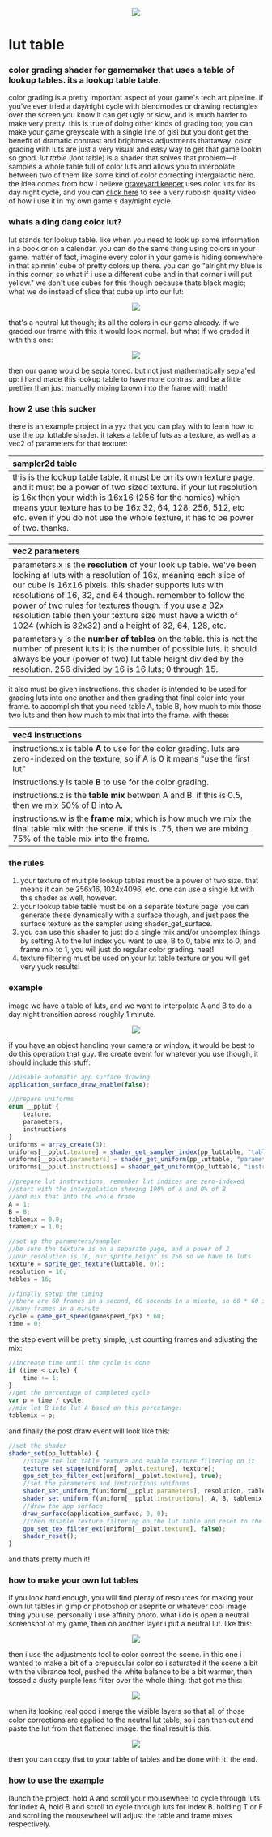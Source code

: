 <p align="center"><img src="https://github.com/attic-stuff/lut-table/blob/main/spincube.gif"/></p>

# lut table

### color grading shader for gamemaker that uses a table of lookup tables. its a lookup table table.

color grading is a pretty important aspect of your game's tech art pipeline. if you've ever tried a day/night cycle with blendmodes or drawing rectangles over the screen you know it can get ugly or slow, and is much harder to make very pretty. this is true of doing other kinds of grading too; you can make your game greyscale with a single line of glsl but you dont get the benefit of dramatic contrast and brightness adjustments thattaway. color grading with luts are just a very visual and easy way to get that game lookin so good. *lut table* (loot table) is a shader that solves that problem—it samples a whole table full of color luts and allows you to interpolate between two of them like some kind of color correcting intergalactic hero. the idea comes from how i believe [graveyard keeper](https://www.gamedeveloper.com/programming/graveyard-keeper-how-the-graphics-effects-are-made) uses color luts for its day night cycle, and you can [click here](https://i.imgur.com/QSgGEdX.mp4) to see a very rubbish quality video of how i use it in my own game's day/night cycle.

### whats a ding dang color lut?

lut stands for lookup table. like when you need to look up some information in a book or on a calendar, you can do the same thing using colors in your game. matter of fact, imagine every color in your game is hiding somewhere in that spinnin' cube of pretty colors up there. you can go "alright my blue is in this corner, so what if i use a different cube and in that corner i will put yellow." we don't use cubes for this though because thats black magic; what we do instead of slice that cube up into our lut:

<p align="center"><img src="https://github.com/attic-stuff/lut-table/blob/main/lut%20textures/neutral16x.png"/></p>

that's a neutral lut though; its all the colors in our game already. if we graded our frame with this it would look normal. but what if we graded it with this one:

<p align="center"><img src="https://github.com/attic-stuff/lut-table/blob/main/lut%20textures/16xsepia.png"/></p>

then our game would be sepia toned. but not just mathematically sepia'ed up: i hand made this lookup table to have more contrast and be a little prettier than just manually mixing brown into the frame with math!

### how 2 use this sucker

there is an example project in a yyz that you can play with to learn how to use the pp_luttable shader. it takes a table of luts as a texture, as well as a vec2 of parameters for that texture:

| sampler2d table                                              |
| :----------------------------------------------------------- |
| this is the lookup table table. it must be on its own texture page, and it must be a power of two sized texture. if your lut resolution is 16x then your width is 16x16 (256 for the homies) which means your texture has to be 16x 32, 64, 128, 256, 512, etc etc. even if you do not use the whole texture, it has to be power of two. thanks. |

| vec2 parameters                                              |
| :----------------------------------------------------------- |
| parameters.x is the **resolution** of your look up table. we've been looking at luts with a resolution of 16x, meaning each slice of our cube is 16x16 pixels. this shader supports luts with resolutions of 16, 32, and 64 though. remember to follow the power of two rules for textures though. if you use a 32x resolution table then your texture size must have a width of 1024 (which is 32x32) and a height of 32, 64, 128, etc. |
| parameters.y is the **number of tables** on the table.  this is not the number of present luts it is the number of possible luts. it should always be your (power of two) lut table height divided by the resolution. 256 divided by 16 is 16 luts; 0 through 15. |

it also must be given instructions. this shader is intended to be used for grading luts into one another and then grading that final color into your frame. to accomplish that you need table A, table B, how much to mix those two luts and then how much to mix that into the frame. with these:

| vec4 instructions                                            |
| :----------------------------------------------------------- |
| instructions.x is table **A** to use for the color grading. luts are zero-indexed on the texture, so if A is 0 it means "use the first lut" |
| instructions.y is table **B** to use for the color grading.  |
| instructions.z is the **table mix** between A and B. if this is 0.5, then we mix 50% of B into A. |
| instructions.w is the **frame mix**; which is how much we mix the final table mix with the scene. if this is .75, then we are mixing 75% of the table mix into the frame. |

### the rules

1. your texture of multiple lookup tables must be a power of two size. that means it can be 256x16, 1024x4096, etc. one can use a single lut with this shader as well, however.
2. your lookup table table must be on a separate texture page. you can generate these dynamically with a surface though, and just pass the surface texture as the sampler using shader_get_surface.
3. you can use this shader to just do a single mix and/or uncomplex things. by setting A to the lut index you want to use, B to 0, table mix to 0, and frame mix to 1, you will just do regular color grading. neat!
4. texture filtering must be used on your lut table texture or you will get very yuck results!

### example

image we have a table of luts, and we want to interpolate A and B to do a day night transition across roughly 1 minute.

<p align="center"><img src="https://github.com/attic-stuff/lut-table/blob/main/lut%20textures/16xsepia.png"/></p>

if you have an object handling your camera or window, it would be best to do this operation that guy. the create event for whatever you use though, it should include this stuff:

```js
//disable automatic app surface drawing
application_surface_draw_enable(false);

//prepare uniforms
enum __pplut {
	texture,
	parameters,
	instructions
}
uniforms = array_create(3);
uniforms[__pplut.texture] = shader_get_sampler_index(pp_luttable, "table");
uniforms[__pplut.parameters] = shader_get_uniform(pp_luttable, "parameters");
uniforms[__pplut.instructions] = shader_get_uniform(pp_luttable, "instructions");

//prepare lut instructions, remember lut indices are zero-indexed
//start with the interpolation showing 100% of A and 0% of B
//and mix that into the whole frame
A = 1;
B = 8;
tablemix = 0.0;
framemix = 1.0;

//set up the parameters/sampler
//be sure the texture is on a separate page, and a power of 2
//our resolution is 16, our sprite height is 256 so we have 16 luts
texture = sprite_get_texture(luttable, 0));
resolution = 16;
tables = 16;

//finally setup the timing
//there are 60 frames in a second, 60 seconds in a minute, so 60 * 60 is how
//many frames in a minute
cycle = game_get_speed(gamespeed_fps) * 60;
time = 0;
```

the step event will be pretty simple, just counting frames and adjusting the mix:

```js
//increase time until the cycle is done
if (time < cycle) {
    time += 1;
}
//get the percentage of completed cycle
var p = time / cycle;
//mix lut B into lut A based on this percetange:
tablemix = p;
```

and finally the post draw event will look like this:

```js
//set the shader
shader_set(pp_luttable) {
    //stage the lut table texture and enable texture filtering on it
    texture_set_stage(uniform[__pplut.texture], texture);
    gpu_set_tex_filter_ext(uniform[__pplut.texture], true);
    //set the parameters and instructions uniforms
    shader_set_uniform_f(uniform[__pplut.parameters], resolution, table);
    shader_set_uniform_f(uniform[__pplut.instructions], A, B, tablemix, framemix);
    //draw the app surface
    draw_surface(application_surface, 0, 0);
    //then disable texture filtering on the lut table and reset to the passthru shader
    gpu_set_tex_filter_ext(uniform[__pplut.texture], false);
    shader_reset();
}
```

and thats pretty much it!

### how to make your own lut tables

if you look hard enough, you will find plenty of resources for making your own lut tables in gimp or photoshop or aseprite or whatever cool image thing you use. personally i use affinity photo. what i do is open a neutral screenshot of my game, then on another layer i put a neutral lut. like this:

<p align="center"><img src="https://github.com/attic-stuff/lut-table/blob/main/lutguide/a.png"/></p>

then i use the adjustments tool to color correct the scene. in this one i wanted to make a bit of a crepuscular color so i saturated it the scene a bit with the vibrance tool, pushed the white balance to be a bit warmer, then tossed a dusty purple lens filter over the whole thing. that got me this:

<p align="center"><img src="https://github.com/attic-stuff/lut-table/blob/main/lutguide/b.png"/></p>

when its looking real good i merge the visible layers so that all of those color corrections are applied to the neutral lut table, so i can then cut and paste the lut from that flattened image. the final result is this:

<p align="center"><img src="https://github.com/attic-stuff/lut-table/blob/main/lutguide/c.png"/></p>

then you can copy that to your table of tables and be done with it. the end.

### how to use the example

launch the project. hold A and scroll your mousewheel to cycle through luts for index A, hold B and scroll to cycle through luts for index B. holding T or F and scrolling the mousewheel will adjust the table and frame mixes respectively.
